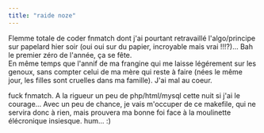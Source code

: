```yaml
---
title: "raide noze"
---
```


Flemme totale de coder fnmatch dont j'ai pourtant retravaillé l'algo/principe
sur papelard hier soir (oui oui sur du papier, incroyable mais vrai !!!?)...
Bah le premier zéro de l'année, ça se fête.  
En même temps que l'annif de ma frangine qui me laisse légérement sur les
genoux, sans compter celui de ma mère qui reste à faire (nées le même jour,
les filles sont cruelles dans ma famille). J'ai mal au coeur.

fuck fnmatch. A la rigueur un peu de php/html/mysql cette nuit si j'ai le
courage... Avec un peu de chance, je vais m'occuper de ce makefile, qui ne
servira donc à rien, mais prouvera ma bonne foi face à la moulinette
élécronique insiesque. hum... :)

